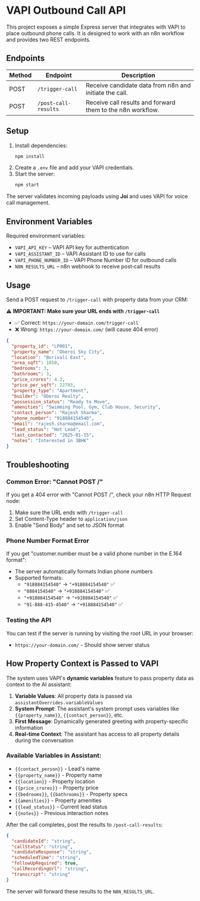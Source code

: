 # VAPI Outbound Call API

This project exposes a simple Express server that integrates with VAPI to place outbound phone calls. It is designed to work with an n8n workflow and provides two REST endpoints.

## Endpoints

| Method | Endpoint          | Description                                               |
| ------ | ----------------- | --------------------------------------------------------- |
| POST   | `/trigger-call`   | Receive candidate data from n8n and initiate the call.    |
| POST   | `/post-call-results` | Receive call results and forward them to the n8n workflow. |

## Setup

1. Install dependencies:
   ```bash
   npm install
   ```
2. Create a `.env` file and add your VAPI credentials.
3. Start the server:
   ```bash
   npm start
   ```

The server validates incoming payloads using **Joi** and uses VAPI for voice call management.

## Environment Variables

Required environment variables:

- `VAPI_API_KEY` – VAPI API key for authentication
- `VAPI_ASSISTANT_ID` – VAPI Assistant ID to use for calls
- `VAPI_PHONE_NUMBER_ID` – VAPI Phone Number ID for outbound calls
- `N8N_RESULTS_URL` – n8n webhook to receive post‑call results

## Usage

Send a POST request to `/trigger-call` with property data from your CRM:

**⚠️ IMPORTANT: Make sure your URL ends with `/trigger-call`**
- ✅ Correct: `https://your-domain.com/trigger-call`
- ❌ Wrong: `https://your-domain.com/` (will cause 404 error)

```json
{
  "property_id": "LP001",
  "property_name": "Oberoi Sky City",
  "location": "Borivali East",
  "area_sqft": 1850,
  "bedrooms": 3,
  "bathrooms": 3,
  "price_crores": 4.2,
  "price_per_sqft": 22703,
  "property_type": "Apartment",
  "builder": "Oberoi Realty",
  "possession_status": "Ready to Move",
  "amenities": "Swimming Pool, Gym, Club House, Security",
  "contact_person": "Rajesh Sharma",
  "phone_number": "918884154540",
  "email": "rajesh.sharma@email.com",
  "lead_status": "Hot Lead",
  "last_contacted": "2025-01-15",
  "notes": "Interested in 3BHK"
}
```

## Troubleshooting

### Common Error: "Cannot POST /"
If you get a 404 error with "Cannot POST /", check your n8n HTTP Request node:
1. Make sure the URL ends with `/trigger-call`
2. Set Content-Type header to `application/json`
3. Enable "Send Body" and set to JSON format

### Phone Number Format Error
If you get "customer.number must be a valid phone number in the E.164 format":
- The server automatically formats Indian phone numbers
- Supported formats:
  - `"918884154540"` → `"+918884154540"` ✅
  - `"8884154540"` → `"+918884154540"` ✅  
  - `"+918884154540"` → `"+918884154540"` ✅
  - `"91-888-415-4540"` → `"+918884154540"` ✅

### Testing the API
You can test if the server is running by visiting the root URL in your browser:
- `https://your-domain.com/` - Should show server status

## How Property Context is Passed to VAPI

The system uses VAPI's **dynamic variables** feature to pass property data as context to the AI assistant:

1. **Variable Values**: All property data is passed via `assistantOverrides.variableValues`
2. **System Prompt**: The assistant's system prompt uses variables like `{{property_name}}`, `{{contact_person}}`, etc.
3. **First Message**: Dynamically generated greeting with property-specific information
4. **Real-time Context**: The assistant has access to all property details during the conversation

### Available Variables in Assistant:
- `{{contact_person}}` - Lead's name
- `{{property_name}}` - Property name
- `{{location}}` - Property location
- `{{price_crores}}` - Property price
- `{{bedrooms}}`, `{{bathrooms}}` - Property specs
- `{{amenities}}` - Property amenities
- `{{lead_status}}` - Current lead status
- `{{notes}}` - Previous interaction notes

After the call completes, post the results to `/post-call-results`:

```json
{
  "candidateId": "string",
  "callStatus": "string",
  "candidateResponse": "string",
  "scheduledTime": "string",
  "followUpRequired": true,
  "callRecordingUrl": "string",
  "transcript": "string"
}
```

The server will forward these results to the `N8N_RESULTS_URL`.

